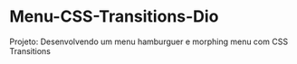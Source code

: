 # Menu-CSS-Transitions-Dio
 Projeto: Desenvolvendo um menu hamburguer e morphing menu com CSS Transitions
